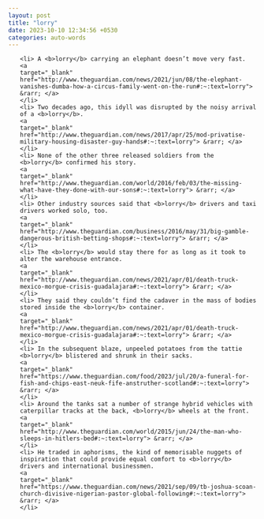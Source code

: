 ```yaml
---
layout: post
title: "lorry"
date: 2023-10-10 12:34:56 +0530
categories: auto-words
---
```

<ol>

    <li> A <b>lorry</b> carrying an elephant doesn’t move very fast.
    <a 
    target="_blank" 
    href="http://www.theguardian.com/news/2021/jun/08/the-elephant-vanishes-dumba-how-a-circus-family-went-on-the-run#:~:text=lorry"> &rarr; </a>
    </li>
    <li> Two decades ago, this idyll was disrupted by the noisy arrival of a <b>lorry</b>.
    <a 
    target="_blank" 
    href="http://www.theguardian.com/news/2017/apr/25/mod-privatise-military-housing-disaster-guy-hands#:~:text=lorry"> &rarr; </a>
    </li>
    <li> None of the other three released soldiers from the <b>lorry</b> confirmed his story.
    <a 
    target="_blank" 
    href="http://www.theguardian.com/world/2016/feb/03/the-missing-what-have-they-done-with-our-sons#:~:text=lorry"> &rarr; </a>
    </li>
    <li> Other industry sources said that <b>lorry</b> drivers and taxi drivers worked solo, too.
    <a 
    target="_blank" 
    href="http://www.theguardian.com/business/2016/may/31/big-gamble-dangerous-british-betting-shops#:~:text=lorry"> &rarr; </a>
    </li>
    <li> The <b>lorry</b> would stay there for as long as it took to alter the warehouse entrance.
    <a 
    target="_blank" 
    href="http://www.theguardian.com/news/2021/apr/01/death-truck-mexico-morgue-crisis-guadalajara#:~:text=lorry"> &rarr; </a>
    </li>
    <li> They said they couldn’t find the cadaver in the mass of bodies stored inside the <b>lorry</b> container.
    <a 
    target="_blank" 
    href="http://www.theguardian.com/news/2021/apr/01/death-truck-mexico-morgue-crisis-guadalajara#:~:text=lorry"> &rarr; </a>
    </li>
    <li> In the subsequent blaze, unpeeled potatoes from the tattie <b>lorry</b> blistered and shrunk in their sacks.
    <a 
    target="_blank" 
    href="https://www.theguardian.com/food/2023/jul/20/a-funeral-for-fish-and-chips-east-neuk-fife-anstruther-scotland#:~:text=lorry"> &rarr; </a>
    </li>
    <li> Around the tanks sat a number of strange hybrid vehicles with caterpillar tracks at the back, <b>lorry</b> wheels at the front.
    <a 
    target="_blank" 
    href="http://www.theguardian.com/world/2015/jun/24/the-man-who-sleeps-in-hitlers-bed#:~:text=lorry"> &rarr; </a>
    </li>
    <li> He traded in aphorisms, the kind of memorisable nuggets of inspiration that could provide equal comfort to <b>lorry</b> drivers and international businessmen.
    <a 
    target="_blank" 
    href="https://www.theguardian.com/news/2021/sep/09/tb-joshua-scoan-church-divisive-nigerian-pastor-global-following#:~:text=lorry"> &rarr; </a>
    </li>